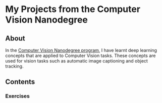 # My Projects from the Computer Vision Nanodegree

## About
In the [Computer Vision Nanodegree program](https://www.udacity.com/course/computer-vision-nanodegree--nd891), I have learnt deep learning concepts that are applied to Computer Vision tasks. These concepts are used for vision tasks such as automatic image captioning and object tracking.

## Contents

### Exercises
